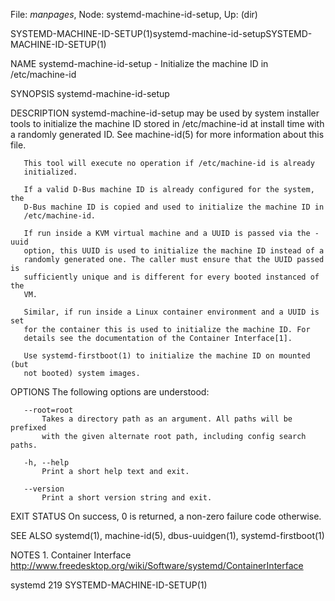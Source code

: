 File: *manpages*,  Node: systemd-machine-id-setup,  Up: (dir)

SYSTEMD-MACHINE-ID-SETUP(1)systemd-machine-id-setupSYSTEMD-MACHINE-ID-SETUP(1)



NAME
       systemd-machine-id-setup - Initialize the machine ID in /etc/machine-id

SYNOPSIS
       systemd-machine-id-setup

DESCRIPTION
       systemd-machine-id-setup may be used by system installer tools to
       initialize the machine ID stored in /etc/machine-id at install time
       with a randomly generated ID. See machine-id(5) for more information
       about this file.

       This tool will execute no operation if /etc/machine-id is already
       initialized.

       If a valid D-Bus machine ID is already configured for the system, the
       D-Bus machine ID is copied and used to initialize the machine ID in
       /etc/machine-id.

       If run inside a KVM virtual machine and a UUID is passed via the -uuid
       option, this UUID is used to initialize the machine ID instead of a
       randomly generated one. The caller must ensure that the UUID passed is
       sufficiently unique and is different for every booted instanced of the
       VM.

       Similar, if run inside a Linux container environment and a UUID is set
       for the container this is used to initialize the machine ID. For
       details see the documentation of the Container Interface[1].

       Use systemd-firstboot(1) to initialize the machine ID on mounted (but
       not booted) system images.

OPTIONS
       The following options are understood:

       --root=root
           Takes a directory path as an argument. All paths will be prefixed
           with the given alternate root path, including config search paths.

       -h, --help
           Print a short help text and exit.

       --version
           Print a short version string and exit.

EXIT STATUS
       On success, 0 is returned, a non-zero failure code otherwise.

SEE ALSO
       systemd(1), machine-id(5), dbus-uuidgen(1), systemd-firstboot(1)

NOTES
        1. Container Interface
           http://www.freedesktop.org/wiki/Software/systemd/ContainerInterface



systemd 219                                        SYSTEMD-MACHINE-ID-SETUP(1)
